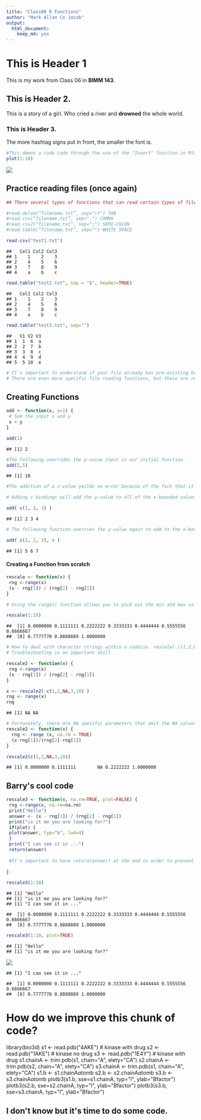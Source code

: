 ```yaml
---
title: "Class06 R Functions"
author: "Mark Allan Co Jacob"
output:
  html_document:
    keep_md: yes
---
```



# This is Header 1

This is my work from Class 06 in **BIMM 143**.

## This is Header 2.

This is a story of a girl. Who cried a river and **drowned** the whole world.

### This is Header 3.
The more hashtag signs put in front, the smaller the font is.


```r
#This demos a code code through the use of the "Insert" function in RStudio
plot(1:10)
```

![](Knit-Function_files/figure-html/unnamed-chunk-1-1.png)<!-- -->









## Practice reading files (once again)


```r
## There several types of functions that can read certain types of files in consideration to how the data values within are separated. 

#read.delim(“filename.txt”, sep="\t") TAB
#read.csv(“filename.txt”, sep=",") COMMA
#read.csv2(“filename.txt”, sep=";") SEMI-COLON
#read.table(“filename.txt”, sep="") WHITE SPACE 

read.csv("test1.txt")
```

```
##   Col1 Col2 Col3
## 1    1    2    3
## 2    4    5    6
## 3    7    8    9
## 4    a    b    c
```

```r
read.table("test2.txt", sep = "$", header=TRUE)
```

```
##   Col1 Col2 Col3
## 1    1    2    3
## 2    4    5    6
## 3    7    8    9
## 4    a    b    c
```

```r
read.table("test3.txt", sep="")
```

```
##   V1 V2 V3
## 1  1  6  a
## 2  2  7  b
## 3  3  8  c
## 4  4  9  d
## 5  5 10  e
```

```r
# It's important to understand if your file already has pre-existing headers. If so, including the "header=" parameter is necessary.
# There are even more specific file reading functions, but these are relevant one
```


## Creating Functions


```r
add <- function(x, y=1) {
 # Sum the input x and y
 x + y
}

add(1)
```

```
## [1] 2
```

```r
#The following overrides the y-value input in our initial function. 
add(5,5)
```

```
## [1] 10
```

```r
#The addition of a z-value yeilds an error because of the fact that it cannot utilize it in the function. This goes for adding integers to characters strings.

# Adding c bindings will add the y-value to all of the x-bounded values.

add( c(1, 2, 3) )
```

```
## [1] 2 3 4
```

```r
# The following function overries the y-value again to add to the x-bounded values. 

add( c(1, 2, 3), 4 )
```

```
## [1] 5 6 7
```

#### Creating a Function from scratch


```r
rescale <- function(x) {
 rng <-range(x)
 (x - rng[1]) / (rng[2] - rng[1])
}

# Using the range() function allows you to pick out the min and max values. range(1) allows you to pick out the minimum value, whereas range(2) allows you to pick out the maximum value. 

rescale(1:10)
```

```
##  [1] 0.0000000 0.1111111 0.2222222 0.3333333 0.4444444 0.5555556 0.6666667
##  [8] 0.7777778 0.8888889 1.0000000
```


```r
# How to deal with character strings within a code(ie. rescale( c(1,2,NA,3,10) )
# Troubleshooting is an important skill

rescale2 <- function(x) {
 rng <-range(x)
 (x - rng[1]) / (rng[2] - rng[1])
}

x <- rescale2( c(1,2,NA,3,10) )
rng <- range(x)
rng
```

```
## [1] NA NA
```



```r
# Fortunately, there are NA specific parameters that omit the NA values
rescale2 <- function(x) {
  rng <- range (x, na.rm = TRUE)
  (x-rng[1])/(rng[2]-rng[1])
}

rescale2(c(1,2,NA,3,10))
```

```
## [1] 0.0000000 0.1111111        NA 0.2222222 1.0000000
```

## Barry's cool code


```r
rescale3 <- function(x, na.rm=TRUE, plot=FALSE) {
 rng <-range(x, na.rm=na.rm)
 print("Hello")
 answer <- (x - rng[1]) / (rng[2] - rng[1])
 print("is it me you are looking for?")
 if(plot) {
 plot(answer, typ="b", lwd=4)
 }
 print("I can see it in ...")
 return(answer)
 
 #It's important to have return(answer) at the end in order to prevent pre-mature ending as it ceases the reading of code where it is.
 
}

rescale3(1:10)
```

```
## [1] "Hello"
## [1] "is it me you are looking for?"
## [1] "I can see it in ..."
```

```
##  [1] 0.0000000 0.1111111 0.2222222 0.3333333 0.4444444 0.5555556 0.6666667
##  [8] 0.7777778 0.8888889 1.0000000
```

```r
rescale3(1:10, plot=TRUE)
```

```
## [1] "Hello"
## [1] "is it me you are looking for?"
```

![](Knit-Function_files/figure-html/unnamed-chunk-7-1.png)<!-- -->

```
## [1] "I can see it in ..."
```

```
##  [1] 0.0000000 0.1111111 0.2222222 0.3333333 0.4444444 0.5555556 0.6666667
##  [8] 0.7777778 0.8888889 1.0000000
```

# How do we improve this chunk of code?

library(bio3d)
s1 <- read.pdb("4AKE") # kinase with drug
s2 <- read.pdb("1AKE") # kinase no drug
s3 <- read.pdb("1E4Y") # kinase with drug
s1.chainA <- trim.pdb(s1, chain="A", elety="CA")
s2.chainA <- trim.pdb(s2, chain="A", elety="CA")
s3.chainA <- trim.pdb(s1, chain="A", elety="CA")
s1.b <- s1.chainA$atom$b
s2.b <- s2.chainA$atom$b
s3.b <- s3.chainA$atom$b
plotb3(s1.b, sse=s1.chainA, typ="l", ylab="Bfactor")
plotb3(s2.b, sse=s2.chainA, typ="l", ylab="Bfactor")
plotb3(s3.b, sse=s3.chainA, typ="l", ylab="Bfactor") 

## I don't know but it's time to do some code.

